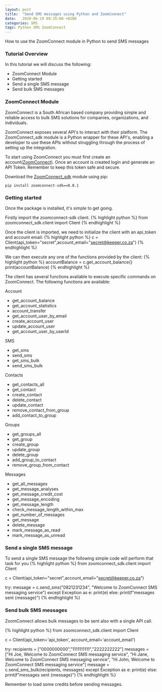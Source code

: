 ```yaml
---
layout: post
title:  "Send SMS messages using Python and ZoomConnect"
date:   2020-06-19 09:35:00 +0200
categories: SMS
tags: Python SMS ZoomConnect
---
```

How to use the ZoomConnect module in Python to send SMS messages

### Tutorial Overview
In this tutorial we will discuss the following:
* ZoomConnect Module
* Getting started
* Send a single SMS message
* Send bulk SMS messages

### ZoomConnect Module
ZoomConnect is a South African based company providing simple and reliable access to bulk SMS solutions for companies, organizations, and individuals.

ZoomConnect exposes several API's to interact with their platform. The ZoomConnect_sdk module is a Python wrapper for these API's, enabling a developer to use these APIs without struggling through the process of setting up the integration.

To start using ZoomConnect you must first create an account([ZoomConnect](https://www.zoomconnect.com/app/account/signup "ZoomConnect Signup")). Once an account is created login and generate an API Token. Remember to keep this token safe and secure.

Download the [ZoomConnect_sdk](https://pypi.org/project/zoomconnect-sdk/0.0.1/) module using pip:
```
pip install zoomconnect-sdk==0.0.1
```

### Getting started
Once the package is installed, it's simple to get going.

Firstly import the zoomconnect-sdk client.
{% highlight python %}
from zoomconnect_sdk.client import Client
{% endhighlight %}

Once the client is imported, we need to initialize the client with an api_token and account email:
{% highlight python %}
c = Client(api_token="secret",account_email="secret@keeper.co.za")
{% endhighlight %}

We can then execute any one of the functions provided by the client:
{% highlight python %}
accountBalance = c.get_account_balance{}
print(accountBalance)
{% endhighlight %}

The client has several functions available to execute specific commands on ZoomConnect. The following functions are available:

Account
* get_account_balance
* get_account_statistics
* account_transfer
* get_account_user_by_email
* create_account_user
* update_account_user
* get_account_user_by_userId

SMS
* get_sms
* send_sms
* get_sms_bulk
* send_sms_bulk

Contacts
* get_contacts_all
* get_contact
* create_contact
* delete_contact
* update_contact
* remove_contact_from_group
* add_contact_to_group

Groups
* get_groups_all
* get_group
* create_group
* update_group
* delete_group
* add_group_to_contact
* remove_group_from_contact

Messages
* get_all_messages
* get_message_analyses
* get_message_credit_cost
* get_message_encoding
* get_message_length
* check_message_length_within_max
* get_number_of_messages
* get_message
* delete_message
* mark_message_as_read
* mark_message_as_unread

### Send a single SMS message
To send a single SMS message the following simple code will perform that task for you
{% highlight python %}
from zoomconnect_sdk.client import Client

c = Client(api_token="secret",account_email="secret@keeper.co.za")

try:
    message = c.send_sms("0821231234", "Welcome to ZoomConnect SMS messaging service")
except Exception as e:
    print(e)
else:
    print(f"messages sent {message}")
{% endhighlight %}

### Send bulk SMS messages
ZoomConnect allows bulk messages to be sent also with a single API call.

{% highlight python %}
from zoomconnect_sdk.client import Client

c = Client(api_token='api_token', account_email='account_email')

try:
    recipients = ["0000000000","1111111111","2222222222"]
    messages = ["Hi Joe, Welcome to ZoomConnect SMS messaging service", 
	"Hi Jane, Welcome to ZoomConnect SMS messaging service", 
	"Hi John, Welcome to ZoomConnect SMS messaging service"]
    message = c.send_sms_bulk(recipients, messages)
except Exception as e:
    print(e)
else:
    print(f"messages sent {message}")
{% endhighlight %}

Remember to load some credits before sending messages.